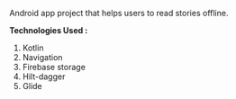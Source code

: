 Android app project that helps users to read stories offline.

**Technologies Used :** 

1. Kotlin
2. Navigation
3. Firebase storage
4. Hilt-dagger
5. Glide
